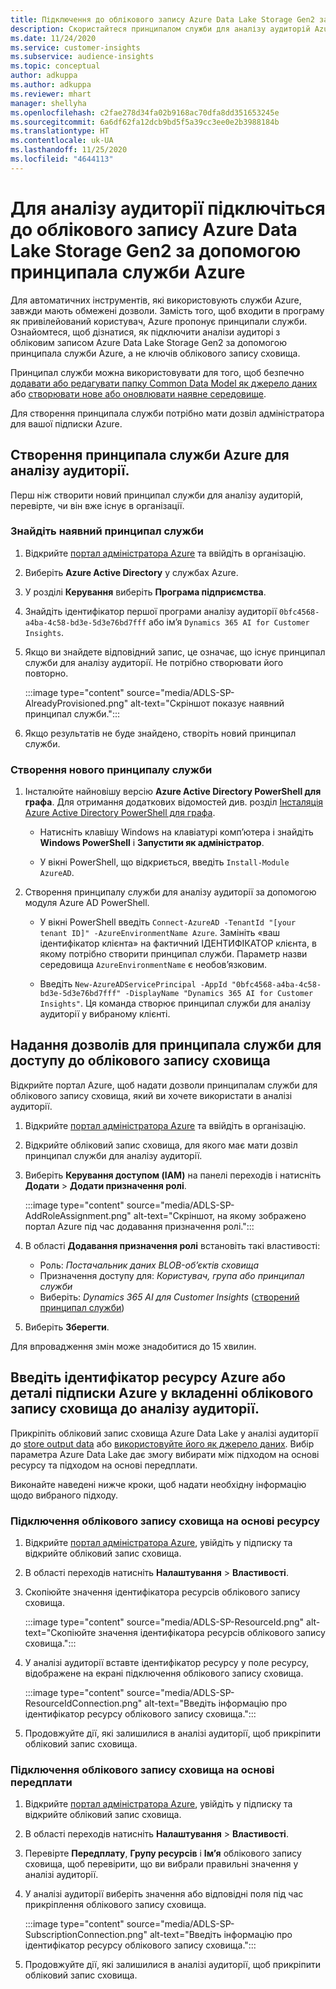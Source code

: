 ```yaml
---
title: Підключення до облікового запису Azure Data Lake Storage Gen2 за допомогою принципала служби
description: Скористайтеся принципалом служби для аналізу аудиторій Azure, щоб підключитися до власного озера даних під час вкладення в аналіз аудиторії.
ms.date: 11/24/2020
ms.service: customer-insights
ms.subservice: audience-insights
ms.topic: conceptual
author: adkuppa
ms.author: adkuppa
ms.reviewer: mhart
manager: shellyha
ms.openlocfilehash: c2fae278d34fa02b9168ac70dfa8dd351653245e
ms.sourcegitcommit: 6a6df62fa12dcb9bd5f5a39cc3ee0e2b3988184b
ms.translationtype: HT
ms.contentlocale: uk-UA
ms.lasthandoff: 11/25/2020
ms.locfileid: "4644113"
---
```

# <a name="connect-to-an-azure-data-lake-storage-gen2-account-with-an-azure-service-principal-for-audience-insights"></a>Для аналізу аудиторії підключіться до облікового запису Azure Data Lake Storage Gen2 за допомогою принципала служби Azure

Для автоматичних інструментів, які використовують служби Azure, завжди мають обмежені дозволи. Замість того, щоб входити в програму як привілейований користувач, Azure пропонує принципали служби. Ознайомтеся, щоб дізнатися, як підключити аналізи аудиторі з обліковим записом Azure Data Lake Storage Gen2 за допомогою принципала служби Azure, а не ключів облікового запису сховища. 

Принципал служби можна використовувати для того, щоб безпечно [додавати або редагувати папку Common Data Model як джерело даних](connect-common-data-model.md) або [створювати нове або оновлювати наявне середовище](manage-environments.md#create-an-environment-in-an-existing-organization).

Для створення принципала служби потрібно мати дозвіл адміністратора для вашої підписки Azure.

## <a name="create-azure-service-principal-for-audience-insights"></a>Створення принципала служби Azure для аналізу аудиторії.

Перш ніж створити новий принципал служби для аналізу аудиторій, перевірте, чи він вже існує в організації.

### <a name="look-for-an-existing-service-principal"></a>Знайдіть наявний принципал служби

1. Відкрийте [портал адміністратора Azure](https://portal.azure.com) та ввійдіть в організацію.

2. Виберіть **Azure Active Directory** у службах Azure.

3. У розділі **Керування** виберіть **Програма підприємства**.

4. Знайдіть ідентифікатор першої програми аналізу аудиторії `0bfc4568-a4ba-4c58-bd3e-5d3e76bd7fff` або ім’я `Dynamics 365 AI for Customer Insights`.

5. Якщо ви знайдете відповідний запис, це означає, що існує принципал служби для аналізу аудиторії. Не потрібно створювати його повторно.
   
   :::image type="content" source="media/ADLS-SP-AlreadyProvisioned.png" alt-text="Скріншот показує наявний принципал служби.":::
   
6. Якщо результатів не буде знайдено, створіть новий принципал служби.

### <a name="create-a-new-service-principal"></a>Створення нового принципалу служби

1. Інсталюйте найновішу версію **Azure Active Directory PowerShell для графа**. Для отримання додаткових відомостей див. розділ [Інсталяція Azure Active Directory PowerShell для графа](https://docs.microsoft.com/powershell/azure/active-directory/install-adv2).
   - Натисніть клавішу Windows на клавіатурі комп’ютера і знайдіть **Windows PowerShell** і **Запустити як адміністратор**.
   
   - У вікні PowerShell, що відкриється, введіть `Install-Module AzureAD`.

2. Створення принципалу служби для аналізу аудиторії за допомогою модуля Azure AD PowerShell.
   - У вікні PowerShell введіть `Connect-AzureAD -TenantId "[your tenant ID]" -AzureEnvironmentName Azure`. Замініть «ваш ідентифікатор клієнта» на фактичний ІДЕНТИФІКАТОР клієнта, в якому потрібно створити принципал служби. Параметр назви середовища `AzureEnvironmentName` є необов’язковим.
  
   - Введіть `New-AzureADServicePrincipal -AppId "0bfc4568-a4ba-4c58-bd3e-5d3e76bd7fff" -DisplayName "Dynamics 365 AI for Customer Insights"`. Ця команда створює принципал служби для аналізу аудиторії у вибраному клієнті.  

## <a name="grant-permissions-to-the-service-principal-to-access-the-storage-account"></a>Надання дозволів для принципала служби для доступу до облікового запису сховища

Відкрийте портал Azure, щоб надати дозволи принципалам служби для облікового запису сховища, який ви хочете використати в аналізі аудиторії.

1. Відкрийте [портал адміністратора Azure](https://portal.azure.com) та ввійдіть в організацію.

1. Відкрийте обліковий запис сховища, для якого має мати дозвіл принципал служби для аналізу аудиторії.

1. Виберіть **Керування доступом (IAM)** на панелі переходів і натисніть **Додати** > **Додати призначення ролі**.
   
   :::image type="content" source="media/ADLS-SP-AddRoleAssignment.png" alt-text="Скріншот, на якому зображено портал Azure під час додавання призначення ролі.":::
   
1. В області **Додавання призначення ролі** встановіть такі властивості:
   - Роль: *Постачальник даних BLOB-об’єктів сховища*
   - Призначення доступу для: *Користувач, група або принципал служби*
   - Виберіть: *Dynamics 365 AI для Customer Insights* ([створений принципал служби](#create-a-new-service-principal))

1.  Виберіть **Зберегти**.

Для впровадження змін може знадобитися до 15 хвилин.

## <a name="enter-the-azure-resource-id-or-the-azure-subscription-details-in-the-storage-account-attachment-to-audience-insights"></a>Введіть ідентифікатор ресурсу Azure або деталі підписки Azure у вкладенні облікового запису сховища до аналізу аудиторії.

Прикріпіть обліковий запис сховища Azure Data Lake у аналізі аудиторії до [store output data](manage-environments.md) або [використовуйте його як джерело даних](connect-common-data-service-lake.md). Вибір параметра Azure Data Lake дає змогу вибирати між підходом на основі ресурсу та підходом на основі передплати.

Виконайте наведені нижче кроки, щоб надати необхідну інформацію щодо вибраного підходу.

### <a name="resounce-based-storage-account-connection"></a>Підключення облікового запису сховища на основі ресурсу

1. Відкрийте [портал адміністратора Azure](https://portal.azure.com), увійдіть у підписку та відкрийте обліковий запис сховища.

1. В області переходів натисніть **Налаштування** > **Властивості**.

1. Скопіюйте значення ідентифікатора ресурсів облікового запису сховища.

   :::image type="content" source="media/ADLS-SP-ResourceId.png" alt-text="Скопіюйте значення ідентифікатора ресурсів облікового запису сховища.":::

1. У аналізі аудиторії вставте ідентифікатор ресурсу у поле ресурсу, відображене на екрані підключення облікового запису сховища.

   :::image type="content" source="media/ADLS-SP-ResourceIdConnection.png" alt-text="Введіть інформацію про ідентифікатор ресурсу облікового запису сховища.":::   
   
1. Продовжуйте дії, які залишилися в аналізі аудиторії, щоб прикріпити обліковий запис сховища.

### <a name="subscription-based-storage-account-connection"></a>Підключення облікового запису сховища на основі передплати

1. Відкрийте [портал адміністратора Azure](https://portal.azure.com), увійдіть у підписку та відкрийте обліковий запис сховища.

1. В області переходів натисніть **Налаштування** > **Властивості**.

1. Перевірте **Передплату**, **Групу ресурсів** і **Ім’я** облікового запису сховища, щоб перевірити, що ви вибрали правильні значення у аналізі аудиторії.

1. У аналізі аудиторії виберіть значення або відповідні поля під час прикріплення облікового запису сховища.

   :::image type="content" source="media/ADLS-SP-SubscriptionConnection.png" alt-text="Введіть інформацію про ідентифікатор ресурсу облікового запису сховища.":::
   
1. Продовжуйте дії, які залишилися в аналізі аудиторії, щоб прикріпити обліковий запис сховища.

